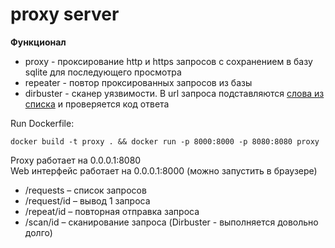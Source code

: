 # proxy server

**Функционал**  
* proxy - проксирование http и https запросов с сохранением в базу sqlite для последующего просмотра   
* repeater - повтор проксированных запросов из базы  
* dirbuster - сканер уязвимости. В url запроса подставляются [слова из списка](https://github.com/maurosoria/dirsearch/blob/master/db/dicc.txt) и проверяется код ответа    

Run Dockerfile:  
```
docker build -t proxy . && docker run -p 8000:8000 -p 8080:8080 proxy
```
Proxy работает на 0.0.0.1:8080  
Web интерфейс работает на 0.0.0.1:8000 (можно запустить в браузере) 
* /requests – список запросов
* /request/id – вывод 1 запроса
* /repeat/id – повторная отправка запроса
* /scan/id – сканирование запроса (Dirbuster - выполняется довольно долго)


